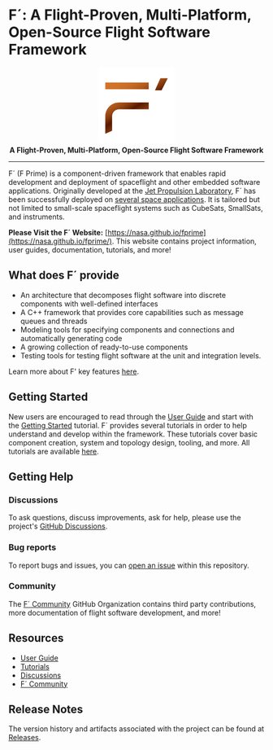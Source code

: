 # F´: A Flight-Proven, Multi-Platform, Open-Source Flight Software Framework

<p align = "center">
<img width = "150" height = "auto" src = "docs/img/fprime-logo.png"> <br>   
<strong>A Flight-Proven, Multi-Platform, Open-Source Flight Software Framework</strong>
</p>
<hr>

F´ (F Prime) is a component-driven framework that enables rapid development and deployment of spaceflight and other embedded software applications. Originally developed at the [Jet Propulsion Laboratory](https://www.jpl.nasa.gov/), F´ has been successfully deployed on [several space applications](https://nasa.github.io/fprime/projects.html). It is tailored but not limited to small-scale spaceflight systems such as CubeSats, SmallSats, and instruments.

**Please Visit the F´ Website:** [https://nasa.github.io/fprime](https://nasa.github.io/fprime/).  This website contains project information, user guides, documentation, tutorials, and more!


## What does F´ provide

- An architecture that decomposes flight software into discrete components with well-defined interfaces
- A C++ framework that provides core capabilities such as message queues and threads
- Modeling tools for specifying components and connections and automatically generating code
- A growing collection of ready-to-use components
- Testing tools for testing flight software at the unit and integration levels.

Learn more about F' key features [here](https://nasa.github.io/fprime/features.html).


## Getting Started

New users are encouraged to read through the [User Guide](https://nasa.github.io/fprime/UsersGuide/guide.html) and start with the [Getting Started](https://nasa.github.io/fprime/Tutorials/HelloWorld/Tutorial.html) tutorial. F´ provides several tutorials in order to help understand and develop within the framework. These tutorials cover basic component creation, system and topology design, tooling, and more. All tutorials are available [here](https://nasa.github.io/fprime/Tutorials/README.html).


## Getting Help

### Discussions
To ask questions, discuss improvements, ask for help, please use the project's [GitHub Discussions](https://github.com/nasa/fprime/discussions).
### Bug reports
To report bugs and issues, you can [open an issue](https://github.com/nasa/fprime/issues) within this repository.
### Community
The [F´ Community](https://github.com/fprime-community) GitHub Organization contains third party contributions, more documentation of flight software development, and more!


## Resources
- [User Guide](https://nasa.github.io/fprime/UsersGuide/guide.html)
- [Tutorials](https://nasa.github.io/fprime/Tutorials/README.html)
- [Discussions](https://github.com/nasa/fprime/discussions)
- [F´ Community](https://github.com/fprime-community)


## Release Notes

The version history and artifacts associated with the project can be found at [Releases](https://github.com/nasa/fprime/releases).